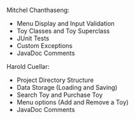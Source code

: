 <!-- Assignment 2 Individual Contributions -->

Mitchel Chanthaseng:
- Menu Display and Input Validation
- Toy Classes and Toy Superclass
- JUnit Tests
- Custom Exceptions
- JavaDoc Comments

Harold Cuellar:
- Project Directory Structure
- Data Storage (Loading and Saving)
- Search Toy and Purchase Toy
- Menu options (Add and Remove a Toy)
- JavaDoc Comments
